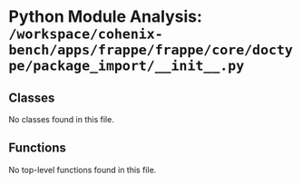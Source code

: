 # Python Module Analysis: `/workspace/cohenix-bench/apps/frappe/frappe/core/doctype/package_import/__init__.py`

## Classes

No classes found in this file.


## Functions

No top-level functions found in this file.
